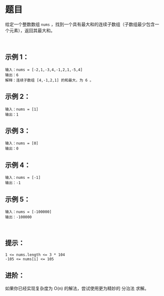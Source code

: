 题目
=====
给定一个整数数组 `nums` ，找到一个具有最大和的连续子数组（子数组最少包含一个元素），返回其最大和。

 

示例 1：
-----
```
输入：nums = [-2,1,-3,4,-1,2,1,-5,4]
输出：6
解释：连续子数组 [4,-1,2,1] 的和最大，为 6 。
```
示例 2：
-----
```
输入：nums = [1]
输出：1
```
示例 3：
-----
```
输入：nums = [0]
输出：0
```
示例 4：
-----
```
输入：nums = [-1]
输出：-1
```
示例 5：
-----

```
输入：nums = [-100000]
输出：-100000
```
 

提示：
-----
```
1 <= nums.length <= 3 * 104
-105 <= nums[i] <= 105
```

进阶：
-----
如果你已经实现复杂度为 O(n) 的解法，尝试使用更为精妙的 分治法 求解。
